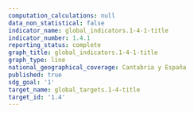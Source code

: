 ```yaml
---
computation_calculations: null
data_non_statistical: false
indicator_name: global_indicators.1-4-1-title
indicator_number: 1.4.1
reporting_status: complete
graph_title: global_indicators.1-4-1-title
graph_type: line
national_geographical_coverage: Cantabria y España
published: true
sdg_goal: '1'
target_name: global_targets.1-4-title
target_id: '1.4'
---
```


